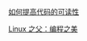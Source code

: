 [如何提高代码的可读性](https://segmentfault.com/a/1190000039232379)

[Linux 之父：编程之美](https://www.infoq.cn/article/FFwCH3efJtbcStDL8hhm)
